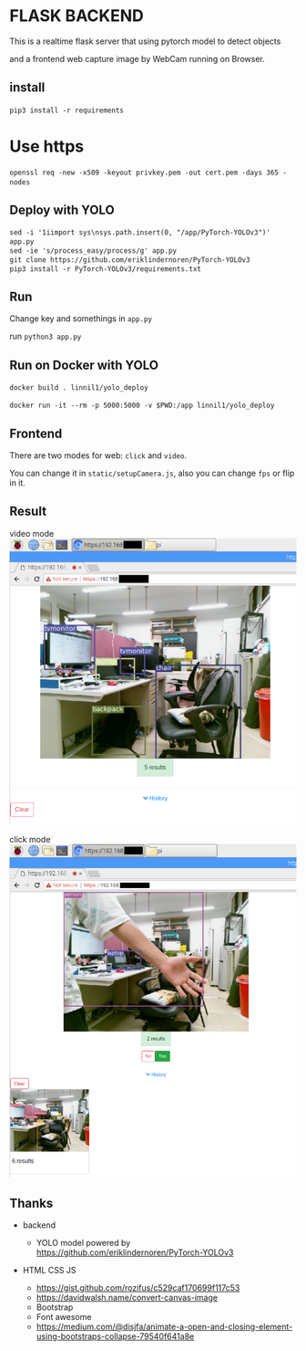 # FLASK BACKEND
This is a realtime flask server that using pytorch model to detect objects

and a frontend web capture image by WebCam running on Browser.

## install
`pip3 install -r requirements`

# Use https
`openssl req -new -x509 -keyout privkey.pem -out cert.pem -days 365 -nodes`

## Deploy with YOLO
```
sed -i '1iimport sys\nsys.path.insert(0, "/app/PyTorch-YOLOv3")' app.py
sed -ie 's/process_easy/process/g' app.py
git clone https://github.com/eriklindernoren/PyTorch-YOLOv3
pip3 install -r PyTorch-YOLOv3/requirements.txt
```

## Run
Change key and somethings in `app.py`

run `python3 app.py`

## Run on Docker with YOLO
`docker build . linnil1/yolo_deploy`

`docker run -it --rm -p 5000:5000 -v $PWD:/app linnil1/yolo_deploy`


## Frontend

There are two modes for web: `click` and `video`.

You can change it in `static/setupCamera.js`,
also you can change `fps` or flip in it.


## Result

video mode
![](https://raw.githubusercontent.com/linnil1/AndroidUploadApp/master/demoImage/web.png)

click mode
![](https://raw.githubusercontent.com/linnil1/AndroidUploadApp/master/demoImage/web1.png)


## Thanks
* backend
    * YOLO model powered by https://github.com/eriklindernoren/PyTorch-YOLOv3

* HTML CSS JS
    * https://gist.github.com/rozifus/c529caf170699f117c53
    * https://davidwalsh.name/convert-canvas-image
    * Bootstrap
    * Font awesome
    * https://medium.com/@disjfa/animate-a-open-and-closing-element-using-bootstraps-collapse-79540f641a8e
